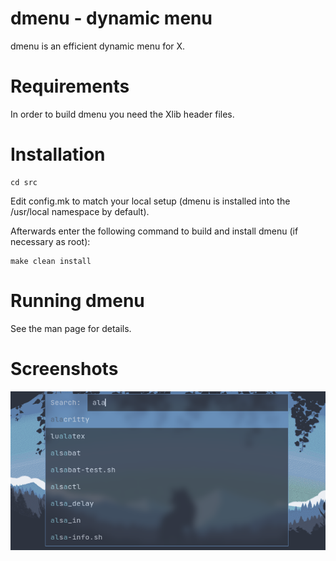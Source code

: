 # dmenu - dynamic menu

dmenu is an efficient dynamic menu for X.

# Requirements

In order to build dmenu you need the Xlib header files.

# Installation

```
cd src
```

Edit config.mk to match your local setup (dmenu is installed into
the /usr/local namespace by default).

Afterwards enter the following command to build and install dmenu
(if necessary as root):

    make clean install

# Running dmenu

See the man page for details.

# Screenshots

![Alt text](./screenshots/ss.png)
